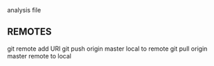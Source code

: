 analysis file


## REMOTES
git remote add URl
git push origin master local to remote
git pull origin master remote to local
